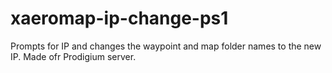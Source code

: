 # xaeromap-ip-change-ps1
 Prompts for IP and changes the waypoint and map folder names to the new IP. Made ofr Prodigium server.
